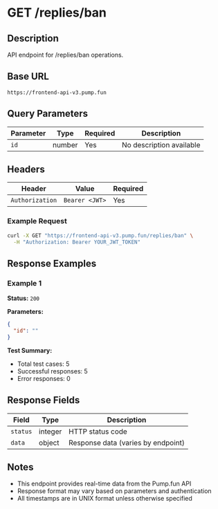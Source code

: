 # GET /replies/ban

## Description
API endpoint for /replies/ban operations.

## Base URL
`https://frontend-api-v3.pump.fun`

## Query Parameters
| Parameter | Type | Required | Description |
|-----------|------|----------|-------------|
| `id` | number | Yes | No description available |

## Headers
| Header | Value | Required |
|--------|-------|----------|
| `Authorization` | `Bearer <JWT>` | Yes |

### Example Request
```bash
curl -X GET "https://frontend-api-v3.pump.fun/replies/ban" \
  -H "Authorization: Bearer YOUR_JWT_TOKEN"
```

## Response Examples

### Example 1
**Status:** `200`

**Parameters:**
```json
{
  "id": ""
}
```

**Test Summary:**
- Total test cases: 5
- Successful responses: 5
- Error responses: 0

## Response Fields
| Field | Type | Description |
|-------|------|-------------|
| `status` | integer | HTTP status code |
| `data` | object | Response data (varies by endpoint) |

## Notes
- This endpoint provides real-time data from the Pump.fun API
- Response format may vary based on parameters and authentication
- All timestamps are in UNIX format unless otherwise specified
